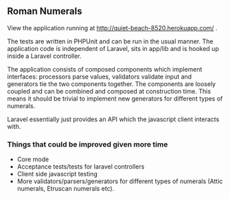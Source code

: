 ## Roman Numerals

View the application running at http://quiet-beach-8520.herokuapp.com/ .

The tests are written in PHPUnit and can be run in the usual manner. The application code is independent of Laravel, sits in app/lib and is hooked up inside a Laravel controller.

The application consists of composed components which implement interfaces: processors parse values, validators validate input and generators tie the two components together. The components are loosely coupled and can be combined and composed at construction time. This means it should be trivial to implement new generators for different types of numerals.

Laravel essentially just provides an API which the javascript client interacts with.


### Things that could be improved given more time

* Core mode
* Acceptance tests/tests for laravel controllers
* Client side javascript testing
* More validators/parsers/generators for different types of numerals (Attic numerals, Etruscan numerals etc).

